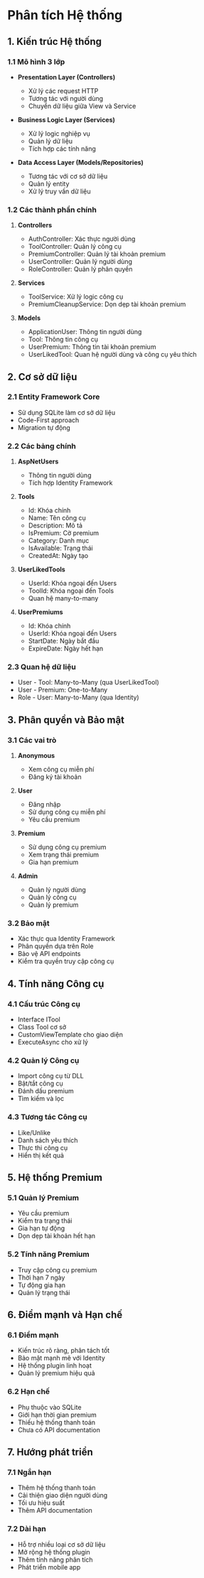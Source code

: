# Phân tích Hệ thống

## 1. Kiến trúc Hệ thống

### 1.1 Mô hình 3 lớp
- **Presentation Layer (Controllers)**
  - Xử lý các request HTTP
  - Tương tác với người dùng
  - Chuyển dữ liệu giữa View và Service

- **Business Logic Layer (Services)**
  - Xử lý logic nghiệp vụ
  - Quản lý dữ liệu
  - Tích hợp các tính năng

- **Data Access Layer (Models/Repositories)**
  - Tương tác với cơ sở dữ liệu
  - Quản lý entity
  - Xử lý truy vấn dữ liệu

### 1.2 Các thành phần chính
1. **Controllers**
   - AuthController: Xác thực người dùng
   - ToolController: Quản lý công cụ
   - PremiumController: Quản lý tài khoản premium
   - UserController: Quản lý người dùng
   - RoleController: Quản lý phân quyền

2. **Services**
   - ToolService: Xử lý logic công cụ
   - PremiumCleanupService: Dọn dẹp tài khoản premium

3. **Models**
   - ApplicationUser: Thông tin người dùng
   - Tool: Thông tin công cụ
   - UserPremium: Thông tin tài khoản premium
   - UserLikedTool: Quan hệ người dùng và công cụ yêu thích

## 2. Cơ sở dữ liệu

### 2.1 Entity Framework Core
- Sử dụng SQLite làm cơ sở dữ liệu
- Code-First approach
- Migration tự động

### 2.2 Các bảng chính
1. **AspNetUsers**
   - Thông tin người dùng
   - Tích hợp Identity Framework

2. **Tools**
   - Id: Khóa chính
   - Name: Tên công cụ
   - Description: Mô tả
   - IsPremium: Cờ premium
   - Category: Danh mục
   - IsAvailable: Trạng thái
   - CreatedAt: Ngày tạo

3. **UserLikedTools**
   - UserId: Khóa ngoại đến Users
   - ToolId: Khóa ngoại đến Tools
   - Quan hệ many-to-many

4. **UserPremiums**
   - Id: Khóa chính
   - UserId: Khóa ngoại đến Users
   - StartDate: Ngày bắt đầu
   - ExpireDate: Ngày hết hạn

### 2.3 Quan hệ dữ liệu
- User - Tool: Many-to-Many (qua UserLikedTool)
- User - Premium: One-to-Many
- Role - User: Many-to-Many (qua Identity)

## 3. Phân quyền và Bảo mật

### 3.1 Các vai trò
1. **Anonymous**
   - Xem công cụ miễn phí
   - Đăng ký tài khoản

2. **User**
   - Đăng nhập
   - Sử dụng công cụ miễn phí
   - Yêu cầu premium

3. **Premium**
   - Sử dụng công cụ premium
   - Xem trạng thái premium
   - Gia hạn premium

4. **Admin**
   - Quản lý người dùng
   - Quản lý công cụ
   - Quản lý premium

### 3.2 Bảo mật
- Xác thực qua Identity Framework
- Phân quyền dựa trên Role
- Bảo vệ API endpoints
- Kiểm tra quyền truy cập công cụ

## 4. Tính năng Công cụ

### 4.1 Cấu trúc Công cụ
- Interface ITool
- Class Tool cơ sở
- CustomViewTemplate cho giao diện
- ExecuteAsync cho xử lý

### 4.2 Quản lý Công cụ
- Import công cụ từ DLL
- Bật/tắt công cụ
- Đánh dấu premium
- Tìm kiếm và lọc

### 4.3 Tương tác Công cụ
- Like/Unlike
- Danh sách yêu thích
- Thực thi công cụ
- Hiển thị kết quả

## 5. Hệ thống Premium

### 5.1 Quản lý Premium
- Yêu cầu premium
- Kiểm tra trạng thái
- Gia hạn tự động
- Dọn dẹp tài khoản hết hạn

### 5.2 Tính năng Premium
- Truy cập công cụ premium
- Thời hạn 7 ngày
- Tự động gia hạn
- Quản lý trạng thái

## 6. Điểm mạnh và Hạn chế

### 6.1 Điểm mạnh
- Kiến trúc rõ ràng, phân tách tốt
- Bảo mật mạnh mẽ với Identity
- Hệ thống plugin linh hoạt
- Quản lý premium hiệu quả

### 6.2 Hạn chế
- Phụ thuộc vào SQLite
- Giới hạn thời gian premium
- Thiếu hệ thống thanh toán
- Chưa có API documentation

## 7. Hướng phát triển

### 7.1 Ngắn hạn
- Thêm hệ thống thanh toán
- Cải thiện giao diện người dùng
- Tối ưu hiệu suất
- Thêm API documentation

### 7.2 Dài hạn
- Hỗ trợ nhiều loại cơ sở dữ liệu
- Mở rộng hệ thống plugin
- Thêm tính năng phân tích
- Phát triển mobile app 